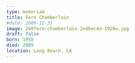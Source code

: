 ```yaml
---
type: memoriam
title: Fern Chamberlain
#date: 2009-12-31
image: 260fern-chamberlain-2ed6ec4d-1920w.jpg
draft: false
born: 1958
died: 2009
location: Long Beach, CA
---
```

